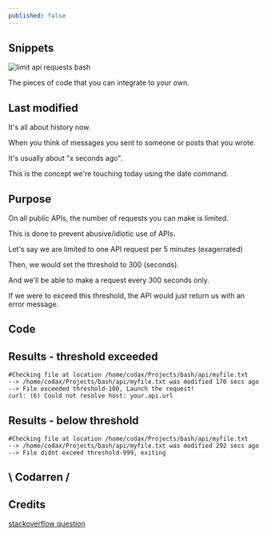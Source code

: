 ```yaml
---
published: false
---
```

## Snippets
![limit api requests bash](https://github.com/codarrenvelvindron/codarrenvelvindron.github.io/raw/master/images/limit_api_req_curl.png)

The pieces of code that you can integrate to your own.

## Last modified
It's all about history now.

When you think of messages you sent to someone or posts that you wrote.

It's usually about "x seconds ago".

This is the concept we're touching today using the date command.

## Purpose
On all public APIs, the number of requests you can make is limited.

This is done to prevent abusive/idiotic use of APIs.


Let's say we are limited to one API request per 5 minutes (exagerrated)

Then, we would set the threshold to 300 (seconds).

And we'll be able to make a request every 300 seconds only.

If we were to exceed this threshold, the API would just return us with an error message.

## Code
<script src="https://gist.github.com/codarrenvelvindron/869f841a5326f92dbbe32987bbff4c2d.js"></script>

## Results - threshold exceeded
```
#Checking file at location /home/codax/Projects/bash/api/myfile.txt
--> /home/codax/Projects/bash/api/myfile.txt was modified 170 secs ago
--> File exceeded threshold-100, Launch the request!
curl: (6) Could not resolve host: your.api.url
```

## Results - below threshold
```
#Checking file at location /home/codax/Projects/bash/api/myfile.txt
--> /home/codax/Projects/bash/api/myfile.txt was modified 292 secs ago
--> File didnt exceed threshold-999, exiting
```

## \ Codarren /

## Credits
[stackoverflow question](https://stackoverflow.com/questions/1819187/test-a-file-date-with-bash)